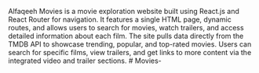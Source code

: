  
 Alfaqeeh Movies is a movie exploration website built using React.js and React Router for navigation. It features a single HTML page, dynamic routes, and allows users to search for movies, watch trailers, and access detailed information about each film. The site pulls data directly from the TMDB API to showcase trending, popular, and top-rated movies. Users can search for specific films, view trailers, and get links to more content via the integrated video and trailer sections.
#   M o v i e s -  
 